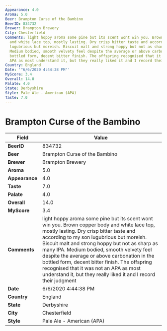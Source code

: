 ```yaml
---
Appearance: 4.0
Aroma: 5.0
Beer: Brampton Curse of the Bambino
BeerID: 834732
Brewer: Brampton Brewery
City: Chesterfield
Comments: light hoppy aroma some pine but its scent wont win you. Brown copper body
  and white lace top, mostly lasting. Dry crisp bitter taste and according to my son
  lugubrious but moreish. Biscuit malt and strong hoppy but not as sharp as many IPA.
  Medium bodied, smooth velvety feel despite the average or above carbonation in the
  bottled form, decent bitter finish. The offspring recognised that it was not an
  APA as most understand it, but they really liked it and I record their judgment
Country: England
Date: '"6/6/2020 4:44:38 PM"'
MyScore: 3.4
Overall: 14.0
Palate: 4.0
State: Derbyshire
Style: Pale Ale - American (APA)
Taste: 7.0
---
```


# Brampton Curse of the Bambino

| Field         | Value |
|---------------|-------|
| **BeerID** | 834732 |
| **Beer** | Brampton Curse of the Bambino |
| **Brewer** | Brampton Brewery |
| **Aroma** | 5.0 |
| **Appearance** | 4.0 |
| **Taste** | 7.0 |
| **Palate** | 4.0 |
| **Overall** | 14.0 |
| **MyScore** | 3.4 |
| **Comments** | light hoppy aroma some pine but its scent wont win you. Brown copper body and white lace top, mostly lasting. Dry crisp bitter taste and according to my son lugubrious but moreish. Biscuit malt and strong hoppy but not as sharp as many IPA. Medium bodied, smooth velvety feel despite the average or above carbonation in the bottled form, decent bitter finish. The offspring recognised that it was not an APA as most understand it, but they really liked it and I record their judgment |
| **Date** | 6/6/2020 4:44:38 PM |
| **Country** | England |
| **State** | Derbyshire |
| **City** | Chesterfield |
| **Style** | Pale Ale - American (APA) |
